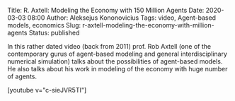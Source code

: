 Title: R. Axtell: Modeling the Economy with 150 Million Agents
Date: 2020-03-03 08:00
Author: Aleksejus Kononovicius
Tags: video, Agent-based models, economics
Slug: r-axtell-modeling-the-economy-with-million-agents
Status: published

In this rather dated video (back from 2011) prof. Rob Axtell (one of the
contemporary gurus of agent-based modeling and general interdisciplinary
numerical simulation) talks about the possibilities of agent-based models.
He also talks about his work in modeling of the economy with huge number of
agents.

[youtube v="c-sieJVR5TI"]

